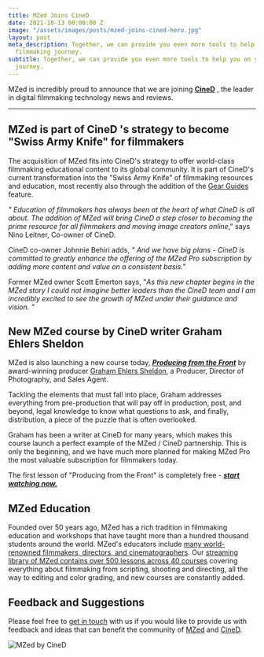```yaml
---
title: MZed Joins CineD
date: 2021-10-13 00:00:00 Z
image: "/assets/images/posts/mzed-joins-cined-hero.jpg"
layout: post
meta_description: Together, we can provide you even more tools to help you on your
  filmmaking journey.
subtitle: Together, we can provide you even more tools to help you on your filmmaking
  journey.
---
```


MZed is incredibly proud to announce that we are joining **[CineD](https://www.cined.com)** , the leader in digital filmmaking technology news and reviews.

* * *

## **MZed is part of CineD 's strategy to become "Swiss Army Knife" for filmmakers**

The acquisition of MZed fits into CineD's strategy to offer world-class filmmaking educational content to its global community. It is part of CineD's current transformation into the "Swiss Army Knife" of filmmaking resources and education, most recently also through the addition of the [Gear Guides ](https://www.cined.com/gear-guides/)feature. 

_" Education of filmmakers has always been at the heart of what CineD is all about. The addition of MZed will bring CineD a step closer to becoming the prime resource for all filmmakers and moving image creators online_," says Nino Leitner, Co-owner of CineD. 

CineD co-owner Johnnie Behiri adds, _" And we have big plans - CineD is committed to greatly enhance the offering of the MZed Pro subscription by adding more content and value on a consistent basis."_

Former MZed owner Scott Emerton says, "_As this new chapter begins in the MZed story I could not imagine better leaders than the CineD team and I am incredibly excited to see the growth of MZed under their guidance and vision. "_

## **New MZed course by CineD writer Graham Ehlers Sheldon**

MZed is also launching a new course today, **[_Producing from the Front_](https://www.mzed.com/courses/producing-from-the-front)** by award-winning producer [Graham Ehlers Sheldon](https://stage.mzed.com/educators/graham-sheldon), a Producer, Director of Photography, and Sales Agent.

 

Tackling the elements that must fall into place, Graham addresses everything from pre-production that will pay off in production, post, and beyond, legal knowledge to know what questions to ask, and finally, distribution, a piece of the puzzle that is often overlooked. 

Graham has been a writer at CineD for many years, which makes this course launch a perfect example of the MZed / CineD partnership. This is only the beginning, and we have much more planned for making MZed Pro the most valuable subscription for filmmakers today.

The first lesson of "Producing from the Front" is completely free - _**[start watching now.](http://www.mzed.com/courses/producing-from-the-front/modules/1)**_

## **MZed Education**

Founded over 50 years ago, MZed has a rich tradition in filmmaking education and workshops that have taught more than a hundred thousand students around the world. MZed's educators include [many world-renowned filmmakers, directors, and cinematographers](https://www.mzed.com/educators?tap_a=17272-420962&tap_s=2205673-91a74d). Our [streaming library of MZed contains over 500 lessons across 40 courses](https://www.mzed.com/courses?tap_a=17272-420962&tap_s=2205673-91a74d) covering everything about filmmaking from scripting, shooting and directing, all the way to editing and color grading, and new courses are constantly added.

## **Feedback and Suggestions**

Please feel free to [get in touch](https://www.mzed.com/contact-us) with us if you would like to provide us with feedback and ideas that can benefit the community of [MZed](http://www.mzed.com/) and [CineD](https://www.cined.com).

![MZed by CineD](https://mzed-cdn1.sfo2.cdn.digitaloceanspaces.com/images/news/MZed-by-CineD-announcement.jpg)